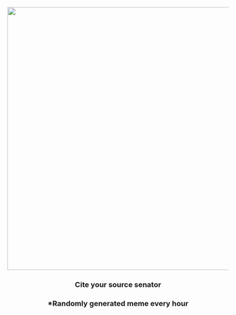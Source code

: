 <p align="center">
        <img src="https://i.redd.it/hv0bk7h3qyk81.jpg" width="600" height="600">
        </p>
        <h3 align="center">Cite your source senator</h3>
        <h3 align="center">*Randomly generated meme every hour</h3>
    